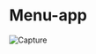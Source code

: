 # Menu-app
![Capture](https://user-images.githubusercontent.com/12228242/120766816-2e9b1080-c54d-11eb-8eda-08c3aa72f301.PNG)
